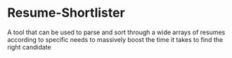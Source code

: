 # Resume-Shortlister
A tool that can be used to parse and sort through a wide arrays of resumes according to specific needs to massively boost the time it takes to find the right candidate
